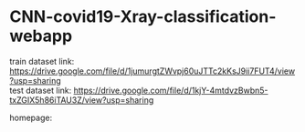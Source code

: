 # CNN-covid19-Xray-classification-webapp

train dataset link: https://drive.google.com/file/d/1jumurgtZWvpj60uJTTc2kKsJ9ii7FUT4/view?usp=sharing             
test dataset link: https://drive.google.com/file/d/1kjY-4mtdvzBwbn5-txZGIX5h86iTAU3Z/view?usp=sharing        

homepage:



